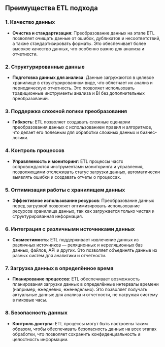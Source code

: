 ## Преимущества ETL подхода

### 1. **Качество данных**
- **Очистка и стандартизация**: Преобразование данных на этапе ETL позволяет очищать данные от ошибок, дубликатов и несоответствий, а также стандартизировать форматы. Это обеспечивает более высокое качество данных, что особенно важно для анализа и отчетности.

### 2. **Структурированные данные**
- **Подготовка данных для анализа**: Данные загружаются в целевое хранилище в структурированном виде, что облегчает их анализ и периодическую отчетность. Это позволяет использовать традиционные инструменты анализа и BI без дополнительных преобразований.

### 3. **Поддержка сложной логики преобразования**
- **Гибкость**: ETL позволяет создавать сложные сценарии преобразования данных с использованием правил и алгоритмов, что делает его полезным для обработки сложных данных и бизнес-логики.

### 4. **Контроль процессов**
- **Управляемость и мониторинг**: ETL процессы часто сопровождаются инструментами мониторинга и управления, позволяющими отслеживать статус загрузки данных, автоматически выявлять ошибки и создавать отчеты о процессах.

### 5. **Оптимизация работы с хранилищем данных**
- **Эффективное использование ресурсов**: Преобразование данных перед загрузкой позволяет оптимизировать использование ресурсов хранилища данных, так как загружается только чистая и структурированная информация.

### 6. **Интеграция с различными источниками данных**
- **Совместимость**: ETL поддерживает извлечение данных из различных источников — реляционных и нереляционных баз данных, файлов, API и других. Это позволяет объединять данные из разных систем для аналитики и отчетности.

### 7. **Загрузка данных в определённое время**
- **Планирование процессов**: ETL обеспечивает возможность планирования загрузки данных в определённые интервалы времени (например, ежедневно, еженедельно). Это позволяет получать актуальные данные для анализа и отчетности, не нагружая систему в пиковые часы.

### 8. **Безопасность данных**
- **Контроль доступа**: ETL процессы могут быть настроены таким образом, чтобы обеспечивать безопасность данных на всех этапах обработки, что позволяет сохранить конфиденциальность и целостность информации.